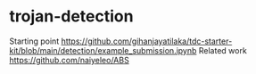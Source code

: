 # trojan-detection


Starting point https://github.com/gihanjayatilaka/tdc-starter-kit/blob/main/detection/example_submission.ipynb
Related work https://github.com/naiyeleo/ABS